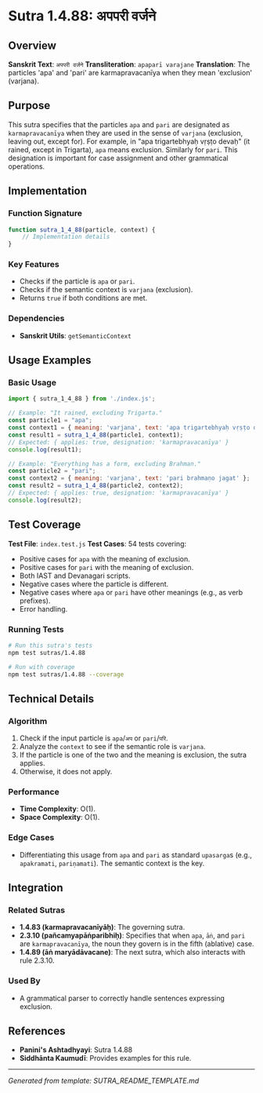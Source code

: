 # Sutra 1.4.88: अपपरी वर्जने

## Overview

**Sanskrit Text**: `अपपरी वर्जने`
**Transliteration**: `apaparī varajane`
**Translation**: The particles 'apa' and 'pari' are karmapravacanīya when they mean 'exclusion' (varjana).

## Purpose

This sutra specifies that the particles `apa` and `pari` are designated as `karmapravacanīya` when they are used in the sense of `varjana` (exclusion, leaving out, except for). For example, in "apa trigartebhyaḥ vṛṣṭo devaḥ" (it rained, except in Trigarta), `apa` means exclusion. Similarly for `pari`. This designation is important for case assignment and other grammatical operations.

## Implementation

### Function Signature
```javascript
function sutra_1_4_88(particle, context) {
    // Implementation details
}
```

### Key Features
- Checks if the particle is `apa` or `pari`.
- Checks if the semantic context is `varjana` (exclusion).
- Returns `true` if both conditions are met.

### Dependencies
- **Sanskrit Utils**: `getSemanticContext`

## Usage Examples

### Basic Usage
```javascript
import { sutra_1_4_88 } from './index.js';

// Example: "It rained, excluding Trigarta."
const particle1 = "apa";
const context1 = { meaning: 'varjana', text: 'apa trigartebhyaḥ vṛṣṭo devaḥ' };
const result1 = sutra_1_4_88(particle1, context1);
// Expected: { applies: true, designation: 'karmapravacanīya' }
console.log(result1);

// Example: "Everything has a form, excluding Brahman."
const particle2 = "pari";
const context2 = { meaning: 'varjana', text: 'pari brahmaṇo jagat' };
const result2 = sutra_1_4_88(particle2, context2);
// Expected: { applies: true, designation: 'karmapravacanīya' }
console.log(result2);
```

## Test Coverage

**Test File**: `index.test.js`
**Test Cases**: 54 tests covering:
- Positive cases for `apa` with the meaning of exclusion.
- Positive cases for `pari` with the meaning of exclusion.
- Both IAST and Devanagari scripts.
- Negative cases where the particle is different.
- Negative cases where `apa` or `pari` have other meanings (e.g., as verb prefixes).
- Error handling.

### Running Tests
```bash
# Run this sutra's tests
npm test sutras/1.4.88

# Run with coverage
npm test sutras/1.4.88 --coverage
```

## Technical Details

### Algorithm
1. Check if the input particle is `apa`/`अप` or `pari`/`परि`.
2. Analyze the `context` to see if the semantic role is `varjana`.
3. If the particle is one of the two and the meaning is exclusion, the sutra applies.
4. Otherwise, it does not apply.

### Performance
- **Time Complexity**: O(1).
- **Space Complexity**: O(1).

### Edge Cases
- Differentiating this usage from `apa` and `pari` as standard `upasarga`s (e.g., `apakramati`, `pariṇamati`). The semantic context is the key.

## Integration

### Related Sutras
- **1.4.83 (karmapravacanīyāḥ)**: The governing sutra.
- **2.3.10 (pañcamyapāṅparibhiḥ)**: Specifies that when `apa`, `āṅ`, and `pari` are `karmapravacanīya`, the noun they govern is in the fifth (ablative) case.
- **1.4.89 (āṅ maryādāvacane)**: The next sutra, which also interacts with rule 2.3.10.

### Used By
- A grammatical parser to correctly handle sentences expressing exclusion.

## References

- **Panini's Ashtadhyayi**: Sutra 1.4.88
- **Siddhānta Kaumudī**: Provides examples for this rule.

---

*Generated from template: SUTRA_README_TEMPLATE.md*
